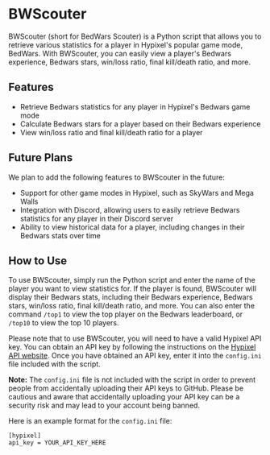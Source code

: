 # BWScouter

BWScouter (short for BedWars Scouter) is a Python script that allows you to retrieve various statistics for a player in Hypixel's popular game mode, BedWars. With BWScouter, you can easily view a player's Bedwars experience, Bedwars stars, win/loss ratio, final kill/death ratio, and more.

## Features

- Retrieve Bedwars statistics for any player in Hypixel's Bedwars game mode
- Calculate Bedwars stars for a player based on their Bedwars experience
- View win/loss ratio and final kill/death ratio for a player

## Future Plans

We plan to add the following features to BWScouter in the future:

- Support for other game modes in Hypixel, such as SkyWars and Mega Walls
- Integration with Discord, allowing users to easily retrieve Bedwars statistics for any player in their Discord server
- Ability to view historical data for a player, including changes in their Bedwars stats over time

## How to Use

To use BWScouter, simply run the Python script and enter the name of the player you want to view statistics for. If the player is found, BWScouter will display their Bedwars stats, including their Bedwars experience, Bedwars stars, win/loss ratio, final kill/death ratio, and more. You can also enter the command `/top1` to view the top player on the Bedwars leaderboard, or `/top10` to view the top 10 players.

Please note that to use BWScouter, you will need to have a valid Hypixel API key. You can obtain an API key by following the instructions on the [Hypixel API website](https://api.hypixel.net/). Once you have obtained an API key, enter it into the `config.ini` file included with the script.

**Note:** The `config.ini` file is not included with the script in order to prevent people from accidentally uploading their API keys to GitHub. Please be cautious and aware that accidentally uploading your API key can be a security risk and may lead to your account being banned.

Here is an example format for the `config.ini` file:

    [hypixel]
    api_key = YOUR_API_KEY_HERE
